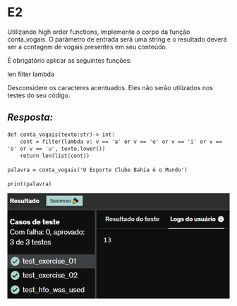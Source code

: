 # E2
Utilizando high order functions, implemente o corpo da função conta_vogais. O parâmetro de entrada será uma string e o resultado deverá ser a contagem de vogais presentes em seu conteúdo.

É obrigatório aplicar as seguintes funções:

len
filter
lambda

Desconsidere os caracteres acentuados. Eles não serão utilizados nos testes do seu código.

## *Resposta:*
```
def conta_vogais(texto:str)-> int:
    cont = filter(lambda v: v == 'a' or v == 'e' or v == 'i' or v == 'o' or v == 'u', texto.lower())
    return len(list(cont))

palavra = conta_vogais('O Esporte Clube Bahia é o Mundo')

print(palavra)
```
![E2](../../Evidencia/Exercicio_de_programacao/Exercicio_2.png)
